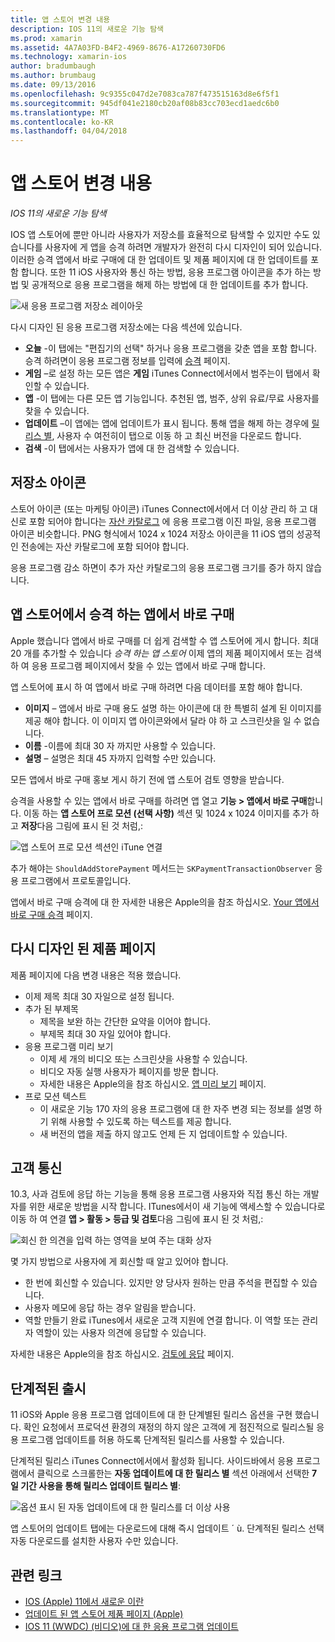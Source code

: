 ```yaml
---
title: 앱 스토어 변경 내용
description: IOS 11의 새로운 기능 탐색
ms.prod: xamarin
ms.assetid: 4A7A03FD-B4F2-4969-8676-A17260730FD6
ms.technology: xamarin-ios
author: bradumbaugh
ms.author: brumbaug
ms.date: 09/13/2016
ms.openlocfilehash: 9c9355c047d2e7083ca787f473515163d8e6f5f1
ms.sourcegitcommit: 945df041e2180cb20af08b83cc703ecd1aedc6b0
ms.translationtype: MT
ms.contentlocale: ko-KR
ms.lasthandoff: 04/04/2018
---
```

# <a name="app-store-changes"></a>앱 스토어 변경 내용

_IOS 11의 새로운 기능 탐색_

IOS 앱 스토어에 뿐만 아니라 사용자가 저장소를 효율적으로 탐색할 수 있지만 수도 있습니다를 사용자에 게 앱을 승격 하려면 개발자가 완전히 다시 디자인이 되어 있습니다. 이러한 승격 앱에서 바로 구매에 대 한 업데이트 및 제품 페이지에 대 한 업데이트를 포함 합니다. 또한 11 iOS 사용자와 통신 하는 방법, 응용 프로그램 아이콘을 추가 하는 방법 및 공개적으로 응용 프로그램을 해제 하는 방법에 대 한 업데이트를 추가 합니다.

![새 응용 프로그램 저장소 레이아웃](app-store-changes-images/image3.jpg)

다시 디자인 된 응용 프로그램 저장소에는 다음 섹션에 있습니다.

- **오늘** -이 탭에는 "편집기의 선택" 하거나 응용 프로그램을 갖춘 앱을 포함 합니다. 승격 하려면이 응용 프로그램 정보를 입력에 [승격](https://developer.apple.com//contact/app-store/promote/) 페이지.
- **게임** –로 설정 하는 모든 앱은 **게임** iTunes Connect에서에서 범주는이 탭에서 확인할 수 있습니다.
- **앱** -이 탭에는 다른 모든 앱 기능입니다. 추천된 앱, 범주, 상위 유료/무료 사용자를 찾을 수 있습니다.
- **업데이트** –이 앱에는 앱에 업데이트가 표시 됩니다. 통해 앱을 해제 하는 경우에 [릴리스 별](#Phased_Release), 사용자 수 여전히이 탭으로 이동 하 고 최신 버전을 다운로드 합니다.
- **검색** -이 탭에서는 사용자가 앱에 대 한 검색할 수 있습니다.

## <a name="store-icon"></a>저장소 아이콘

스토어 아이콘 (또는 마케팅 아이콘) iTunes Connect에서에서 더 이상 관리 하 고 대신로 포함 되어야 합니다는 [자산 카탈로그](~/ios/app-fundamentals/images-icons/app-icons.md) 에 응용 프로그램 이진 파일, 응용 프로그램 아이콘 비슷합니다. PNG 형식에서 1024 x 1024 저장소 아이콘을 11 iOS 앱의 성공적인 전송에는 자산 카탈로그에 포함 되어야 합니다.

응용 프로그램 감소 하면이 추가 자산 카탈로그의 응용 프로그램 크기를 증가 하지 않습니다.


## <a name="in-app-purchases-promoted-in-the-app-store"></a>앱 스토어에서 승격 하는 앱에서 바로 구매

Apple 했습니다 앱에서 바로 구매를 더 쉽게 검색할 수 앱 스토어에 게시 합니다. 최대 20 개를 추가할 수 있습니다 _승격 하는 앱 스토어_ 이제 앱의 제품 페이지에서 또는 검색 하 여 응용 프로그램 페이지에서 찾을 수 있는 앱에서 바로 구매 합니다.

앱 스토어에 표시 하 여 앱에서 바로 구매 하려면 다음 데이터를 포함 해야 합니다.

- **이미지** – 앱에서 바로 구매 용도 설명 하는 아이콘에 대 한 특별히 설계 된 이미지를 제공 해야 합니다. 이 이미지 앱 아이콘와에서 달라 야 하 고 스크린샷을 일 수 없습니다.
- **이름** -이름에 최대 30 자 까지만 사용할 수 있습니다.
- **설명** – 설명은 최대 45 자까지 입력할 수만 있습니다.

모든 앱에서 바로 구매 홍보 게시 하기 전에 앱 스토어 검토 영향을 받습니다.

승격을 사용할 수 있는 앱에서 바로 구매를 하려면 앱 열고 **기능 > 앱에서 바로 구매**합니다. 이동 하는 **앱 스토어 프로 모션 (선택 사항)** 섹션 및 1024 x 1024 이미지를 추가 하 고 **저장**다음 그림에 표시 된 것 처럼,:

![앱 스토어 프로 모션 섹션인 iTune 연결](app-store-changes-images/image4.png)

추가 해야는 `ShouldAddStorePayment` 메서드는 `SKPaymentTransactionObserver` 응용 프로그램에서 프로토콜입니다.

앱에서 바로 구매 승격에 대 한 자세한 내용은 Apple의을 참조 하십시오. [Your 앱에서 바로 구매 승격](https://developer.apple.com/app-store/promoting-in-app-purchases/) 페이지.

## <a name="redesigned-product-page"></a>다시 디자인 된 제품 페이지

제품 페이지에 다음 변경 내용은 적용 했습니다.

- 이제 제목 최대 30 자일으로 설정 됩니다.
- 추가 된 부제목
    - 제목을 보완 하는 간단한 요약을 이어야 합니다.
    - 부제목 최대 30 자일 있어야 합니다.
- 응용 프로그램 미리 보기
    - 이제 세 개의 비디오 또는 스크린샷을 사용할 수 있습니다.
    - 비디오 자동 실행 사용자가 페이지를 방문 합니다.
    - 자세한 내용은 Apple의을 참조 하십시오. [앱 미리 보기](https://developer.apple.com/app-store/app-previews/) 페이지.
- 프로 모션 텍스트
    - 이 새로운 기능 170 자의 응용 프로그램에 대 한 자주 변경 되는 정보를 설명 하기 위해 사용할 수 있도록 하는 텍스트를 제공 합니다.
    - 새 버전의 앱을 제출 하지 않고도 언제 든 지 업데이트할 수 있습니다.

## <a name="customer-communication"></a>고객 통신

10.3, 사과 검토에 응답 하는 기능을 통해 응용 프로그램 사용자와 직접 통신 하는 개발자를 위한 새로운 방법을 시작 합니다. ITunes에서이 새 기능에 액세스할 수 있습니다로 이동 하 여 연결 **앱 > 활동 > 등급 및 검토**다음 그림에 표시 된 것 처럼,:

![회신 한 의견을 입력 하는 영역을 보여 주는 대화 상자](app-store-changes-images/image5.png)

몇 가지 방법으로 사용자에 게 회신할 때 알고 있어야 합니다.

- 한 번에 회신할 수 있습니다. 있지만 양 당사자 원하는 만큼 주석을 편집할 수 있습니다.
- 사용자 메모에 응답 하는 경우 알림을 받습니다.
- 역할 만들기 완료 iTunes에서 새로운 고객 지원에 연결 합니다. 이 역할 또는 관리자 역할이 있는 사용자 의견에 응답할 수 있습니다.

자세한 내용은 Apple의을 참조 하십시오. [검토에 응답](https://developer.apple.com/app-store/responding-to-reviews/) 페이지.

<a name="Phased_Release"/>

## <a name="phased-release"></a>단계적된 출시

11 iOS와 Apple 응용 프로그램 업데이트에 대 한 단계별된 릴리스 옵션을 구현 했습니다. 확인 요청에서 프로덕션 환경의 재정의 하지 않은 고객에 게 점진적으로 릴리스될 응용 프로그램 업데이트를 허용 하도록 단계적된 릴리스를 사용할 수 있습니다.

단계적된 릴리스 iTunes Connect에서에서 활성화 됩니다. 사이드바에서 응용 프로그램에서 클릭으로 스크롤한는 **자동 업데이트에 대 한 릴리스 별** 섹션 아래에서 선택한 **7 일 기간 사용을 통해 릴리스 업데이트 릴리스 별**:

![옵션 표시 된 자동 업데이트에 대 한 릴리스를 더 이상 사용](app-store-changes-images/image6.png)

앱 스토어의 업데이트 탭에는 다운로드에 대해 즉시 업데이트 ´ ù. 단계적된 릴리스 선택 자동 다운로드를 설치한 사용자 수만 있습니다.


## <a name="related-links"></a>관련 링크

- [IOS (Apple) 11에서 새로운 이란](https://developer.apple.com/ios/)
- [업데이트 된 앱 스토어 제품 페이지 (Apple)](https://developer.apple.com/app-store/product-page/)
- [IOS 11 (WWDC) (비디오)에 대 한 응용 프로그램 업데이트](https://developer.apple.com/videos/play/wwdc2017/204/)
